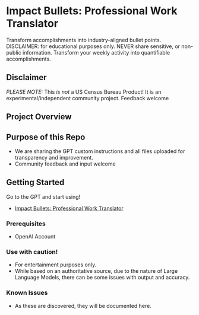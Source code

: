 # Impact Bullets: Professional Work Translator
Transform accomplishments into industry-aligned bullet points. DISCLAIMER: for educational purposes only. NEVER share sensitive, or non-public information. Transform your weekly activity into quantifiable accomplishments.

## Disclaimer
*PLEASE NOTE:* This *is not* a US Census Bureau Product! It is an experimental/independent community project. Feedback welcome

## Project Overview



## Purpose of this Repo

- We are sharing the GPT custom instructions and all files uploaded for transparency and improvement.
- Community feedback and input welcome

## Getting Started

Go to the GPT and start using!
- [ Impact Bullets: Professional Work Translator](https://chatgpt.com/g/g-hQflg8L4X-american-community-survey-historian)

### Prerequisites
- OpenAI Account 

### Use with caution!
- For entertainment purposes only.
- While based on an authoritative source, due to the nature of Large Language Models, there can be some issues with output and accuracy.

### Known Issues
- As these are discovered, they will be documented here.
